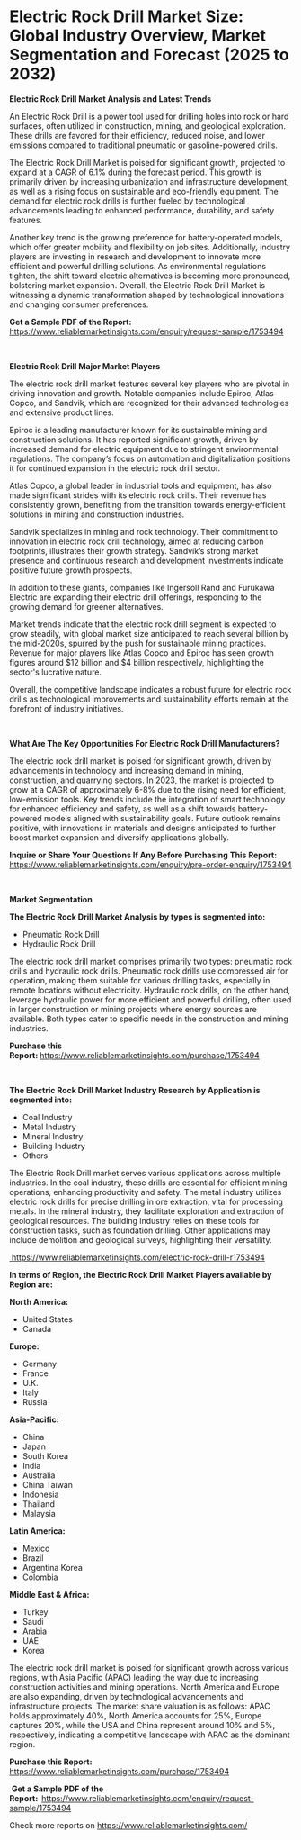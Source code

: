 <p><h1>Electric Rock Drill Market Size: Global Industry Overview, Market Segmentation and Forecast (2025 to 2032)</h1></p><p><strong>Electric Rock Drill Market Analysis and Latest Trends</strong></p>
<p><p>An Electric Rock Drill is a power tool used for drilling holes into rock or hard surfaces, often utilized in construction, mining, and geological exploration. These drills are favored for their efficiency, reduced noise, and lower emissions compared to traditional pneumatic or gasoline-powered drills. </p><p>The Electric Rock Drill Market is poised for significant growth, projected to expand at a CAGR of 6.1% during the forecast period. This growth is primarily driven by increasing urbanization and infrastructure development, as well as a rising focus on sustainable and eco-friendly equipment. The demand for electric rock drills is further fueled by technological advancements leading to enhanced performance, durability, and safety features. </p><p>Another key trend is the growing preference for battery-operated models, which offer greater mobility and flexibility on job sites. Additionally, industry players are investing in research and development to innovate more efficient and powerful drilling solutions. As environmental regulations tighten, the shift toward electric alternatives is becoming more pronounced, bolstering market expansion. Overall, the Electric Rock Drill Market is witnessing a dynamic transformation shaped by technological innovations and changing consumer preferences.</p></p>
<p><strong>Get a Sample PDF of the Report:&nbsp;</strong> <a href="https://www.reliablemarketinsights.com/enquiry/request-sample/1753494?utm_campaign=2285&utm_medium=2&utm_source=Github&utm_content=ia&utm_term=18022025&utm_id=electric-rock-drill">https://www.reliablemarketinsights.com/enquiry/request-sample/1753494</a></p>
<p>&nbsp;</p>
<p><strong>Electric Rock Drill Major Market Players</strong></p>
<p><p>The electric rock drill market features several key players who are pivotal in driving innovation and growth. Notable companies include Epiroc, Atlas Copco, and Sandvik, which are recognized for their advanced technologies and extensive product lines. </p><p>Epiroc is a leading manufacturer known for its sustainable mining and construction solutions. It has reported significant growth, driven by increased demand for electric equipment due to stringent environmental regulations. The company’s focus on automation and digitalization positions it for continued expansion in the electric rock drill sector.</p><p>Atlas Copco, a global leader in industrial tools and equipment, has also made significant strides with its electric rock drills. Their revenue has consistently grown, benefiting from the transition towards energy-efficient solutions in mining and construction industries. </p><p>Sandvik specializes in mining and rock technology. Their commitment to innovation in electric rock drill technology, aimed at reducing carbon footprints, illustrates their growth strategy. Sandvik’s strong market presence and continuous research and development investments indicate positive future growth prospects.</p><p>In addition to these giants, companies like Ingersoll Rand and Furukawa Electric are expanding their electric drill offerings, responding to the growing demand for greener alternatives. </p><p>Market trends indicate that the electric rock drill segment is expected to grow steadily, with global market size anticipated to reach several billion by the mid-2020s, spurred by the push for sustainable mining practices. Revenue for major players like Atlas Copco and Epiroc has seen growth figures around $12 billion and $4 billion respectively, highlighting the sector's lucrative nature. </p><p>Overall, the competitive landscape indicates a robust future for electric rock drills as technological improvements and sustainability efforts remain at the forefront of industry initiatives.</p></p>
<p>&nbsp;</p>
<p><strong>What Are The Key Opportunities For Electric Rock Drill Manufacturers?</strong></p>
<p><p>The electric rock drill market is poised for significant growth, driven by advancements in technology and increasing demand in mining, construction, and quarrying sectors. In 2023, the market is projected to grow at a CAGR of approximately 6-8% due to the rising need for efficient, low-emission tools. Key trends include the integration of smart technology for enhanced efficiency and safety, as well as a shift towards battery-powered models aligned with sustainability goals. Future outlook remains positive, with innovations in materials and designs anticipated to further boost market expansion and diversify applications globally.</p></p>
<p><strong>Inquire or Share Your Questions If Any Before Purchasing This Report:</strong> <a href="https://www.reliablemarketinsights.com/enquiry/pre-order-enquiry/1753494?utm_campaign=2285&utm_medium=2&utm_source=Github&utm_content=ia&utm_term=18022025&utm_id=electric-rock-drill">https://www.reliablemarketinsights.com/enquiry/pre-order-enquiry/1753494</a></p>
<p>&nbsp;</p>
<p><strong>Market Segmentation</strong></p>
<p><strong>The Electric Rock Drill Market Analysis by types is segmented into:</strong></p>
<p><ul><li>Pneumatic Rock Drill</li><li>Hydraulic Rock Drill</li></ul></p>
<p><p>The electric rock drill market comprises primarily two types: pneumatic rock drills and hydraulic rock drills. Pneumatic rock drills use compressed air for operation, making them suitable for various drilling tasks, especially in remote locations without electricity. Hydraulic rock drills, on the other hand, leverage hydraulic power for more efficient and powerful drilling, often used in larger construction or mining projects where energy sources are available. Both types cater to specific needs in the construction and mining industries.</p></p>
<p><strong>Purchase this Report:&nbsp;</strong><a href="https://www.reliablemarketinsights.com/purchase/1753494?utm_campaign=2285&utm_medium=2&utm_source=Github&utm_content=ia&utm_term=18022025&utm_id=electric-rock-drill">https://www.reliablemarketinsights.com/purchase/1753494</a></p>
<p>&nbsp;</p>
<p><strong>The Electric Rock Drill Market Industry Research by Application is segmented into:</strong></p>
<p><ul><li>Coal Industry</li><li>Metal Industry</li><li>Mineral Industry</li><li>Building Industry</li><li>Others</li></ul></p>
<p><p>The Electric Rock Drill market serves various applications across multiple industries. In the coal industry, these drills are essential for efficient mining operations, enhancing productivity and safety. The metal industry utilizes electric rock drills for precise drilling in ore extraction, vital for processing metals. In the mineral industry, they facilitate exploration and extraction of geological resources. The building industry relies on these tools for construction tasks, such as foundation drilling. Other applications may include demolition and geological surveys, highlighting their versatility.</p></p>
<p><a href="https://www.reliablemarketinsights.com/electric-rock-drill-r1753494?utm_campaign=2285&utm_medium=2&utm_source=Github&utm_content=ia&utm_term=18022025&utm_id=electric-rock-drill">&nbsp;https://www.reliablemarketinsights.com/electric-rock-drill-r1753494</a></p>
<p><strong>In terms of Region, the Electric Rock Drill Market Players available by Region are:</strong></p>
<p>
    <p> <strong> North America: </strong>
        <ul>
            <li>United States</li>
            <li>Canada</li>
        </ul>
        </p> 
    <p> <strong> Europe: </strong>
        <ul>
            <li>Germany</li>
            <li>France</li>
            <li>U.K.</li>
            <li>Italy</li>
            <li>Russia</li>
        </ul>
        </p> 
    <p> <strong> Asia-Pacific: </strong>
        <ul>
            <li>China</li>
            <li>Japan</li>
            <li>South Korea</li>
            <li>India</li>
            <li>Australia</li>
            <li>China Taiwan</li>
            <li>Indonesia</li>
            <li>Thailand</li>
            <li>Malaysia</li>
        </ul>
        </p> 
    <p> <strong> Latin America: </strong>
        <ul>
            <li>Mexico</li>
            <li>Brazil</li>
            <li>Argentina Korea</li>
            <li>Colombia</li>
        </ul>
        </p> 
    <p> <strong> Middle East & Africa: </strong>
        <ul>
            <li>Turkey</li>
            <li>Saudi</li>
            <li>Arabia</li>
            <li>UAE</li>
            <li>Korea</li>
        </ul>
    </p>
    </p>
<p><p>The electric rock drill market is poised for significant growth across various regions, with Asia Pacific (APAC) leading the way due to increasing construction activities and mining operations. North America and Europe are also expanding, driven by technological advancements and infrastructure projects. The market share valuation is as follows: APAC holds approximately 40%, North America accounts for 25%, Europe captures 20%, while the USA and China represent around 10% and 5%, respectively, indicating a competitive landscape with APAC as the dominant region.</p></p>
<p><strong>Purchase this Report: </strong><a href="https://www.reliablemarketinsights.com/purchase/1753494?utm_campaign=2285&utm_medium=2&utm_source=Github&utm_content=ia&utm_term=18022025&utm_id=electric-rock-drill">https://www.reliablemarketinsights.com/purchase/1753494</a></p>
<p>&nbsp;<strong>Get a Sample PDF of the Report:&nbsp;&nbsp;</strong><a href="https://www.reliablemarketinsights.com/enquiry/request-sample/1753494?utm_campaign=2285&utm_medium=2&utm_source=Github&utm_content=ia&utm_term=18022025&utm_id=electric-rock-drill">https://www.reliablemarketinsights.com/enquiry/request-sample/1753494</a></p>
<p><strong></strong></p>
<p>Check more reports on <a href="https://www.reliablemarketinsights.com/?utm_campaign=2285&utm_medium=2&utm_source=Github&utm_content=ia&utm_term=18022025&utm_id=electric-rock-drill">https://www.reliablemarketinsights.com/</a></p>